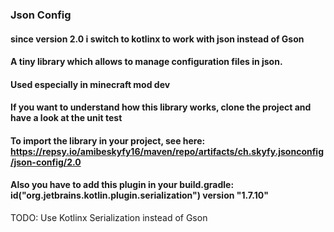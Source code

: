 ### Json Config

#### since version 2.0 i switch to kotlinx to work with json instead of Gson

#### A tiny library which allows to manage configuration files in json.

#### Used especially in minecraft mod dev

#### If you want to understand how this library works, clone the project and have a look at the unit test

#### To import the library in your project, see here: https://repsy.io/amibeskyfy16/maven/repo/artifacts/ch.skyfy.jsonconfig/json-config/2.0

#### Also you have to add this plugin in your build.gradle: id("org.jetbrains.kotlin.plugin.serialization") version "1.7.10"

TODO: Use Kotlinx Serialization instead of Gson
